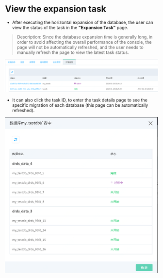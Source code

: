 # View the expansion task

- After executing the horizontal expansion of the database, the user can view the status of the task in the **"Expansion Task"** page.

> Description: Since the database expansion time is generally long, in order to avoid affecting the overall performance of the console, the page will not be automatically refreshed, and the user needs to manually refresh the page to view the latest task status.

![查看扩容任务1](../../../../../../image/DRDS/expansion-task-1.png)

- It can also click the task ID, to enter the task details page to see the specific migration of each database (this page can be automatically refreshed).

![查看扩容任务2](../../../../../../image/DRDS/expansion-task-2.png)
